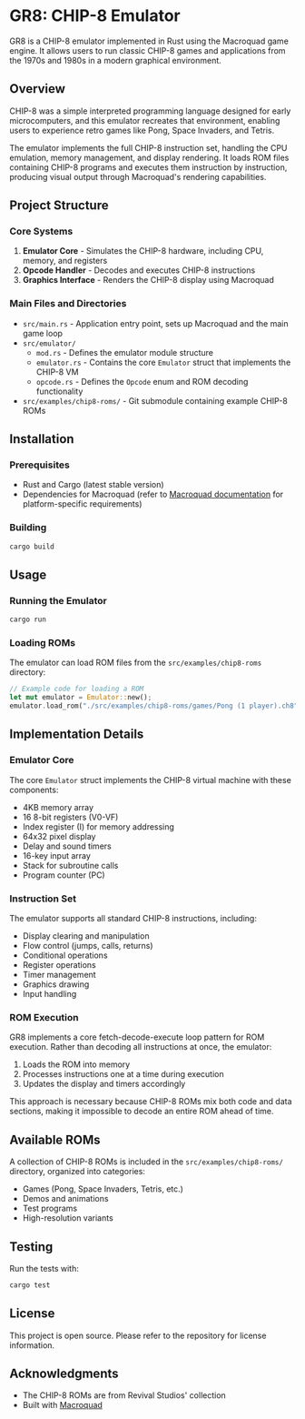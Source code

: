 # GR8: CHIP-8 Emulator

GR8 is a CHIP-8 emulator implemented in Rust using the Macroquad game engine. It allows users to run classic CHIP-8 games and applications from the 1970s and 1980s in a modern graphical environment.

## Overview

CHIP-8 was a simple interpreted programming language designed for early microcomputers, and this emulator recreates that environment, enabling users to experience retro games like Pong, Space Invaders, and Tetris.

The emulator implements the full CHIP-8 instruction set, handling the CPU emulation, memory management, and display rendering. It loads ROM files containing CHIP-8 programs and executes them instruction by instruction, producing visual output through Macroquad's rendering capabilities.

## Project Structure

### Core Systems

1. **Emulator Core** - Simulates the CHIP-8 hardware, including CPU, memory, and registers
2. **Opcode Handler** - Decodes and executes CHIP-8 instructions
3. **Graphics Interface** - Renders the CHIP-8 display using Macroquad

### Main Files and Directories

- `src/main.rs` - Application entry point, sets up Macroquad and the main game loop
- `src/emulator/`
  - `mod.rs` - Defines the emulator module structure
  - `emulator.rs` - Contains the core `Emulator` struct that implements the CHIP-8 VM
  - `opcode.rs` - Defines the `Opcode` enum and ROM decoding functionality
- `src/examples/chip8-roms/` - Git submodule containing example CHIP-8 ROMs

## Installation

### Prerequisites

- Rust and Cargo (latest stable version)
- Dependencies for Macroquad (refer to [Macroquad documentation](https://github.com/not-fl3/macroquad) for platform-specific requirements)

### Building

```bash
cargo build
```

## Usage

### Running the Emulator

```bash
cargo run
```

### Loading ROMs

The emulator can load ROM files from the `src/examples/chip8-roms` directory:

```rust
// Example code for loading a ROM
let mut emulator = Emulator::new();
emulator.load_rom("./src/examples/chip8-roms/games/Pong (1 player).ch8").unwrap();
```

## Implementation Details

### Emulator Core

The core `Emulator` struct implements the CHIP-8 virtual machine with these components:

- 4KB memory array
- 16 8-bit registers (V0-VF)
- Index register (I) for memory addressing
- 64x32 pixel display
- Delay and sound timers
- 16-key input array
- Stack for subroutine calls
- Program counter (PC)

### Instruction Set

The emulator supports all standard CHIP-8 instructions, including:

- Display clearing and manipulation
- Flow control (jumps, calls, returns)
- Conditional operations
- Register operations
- Timer management
- Graphics drawing
- Input handling

### ROM Execution

GR8 implements a core fetch-decode-execute loop pattern for ROM execution. Rather than decoding all instructions at once, the emulator:

1. Loads the ROM into memory
2. Processes instructions one at a time during execution
3. Updates the display and timers accordingly

This approach is necessary because CHIP-8 ROMs mix both code and data sections, making it impossible to decode an entire ROM ahead of time.

## Available ROMs

A collection of CHIP-8 ROMs is included in the `src/examples/chip8-roms/` directory, organized into categories:

- Games (Pong, Space Invaders, Tetris, etc.)
- Demos and animations
- Test programs
- High-resolution variants

## Testing

Run the tests with:

```bash
cargo test
```

## License

This project is open source. Please refer to the repository for license information.

## Acknowledgments

- The CHIP-8 ROMs are from Revival Studios' collection
- Built with [Macroquad](https://github.com/not-fl3/macroquad)
